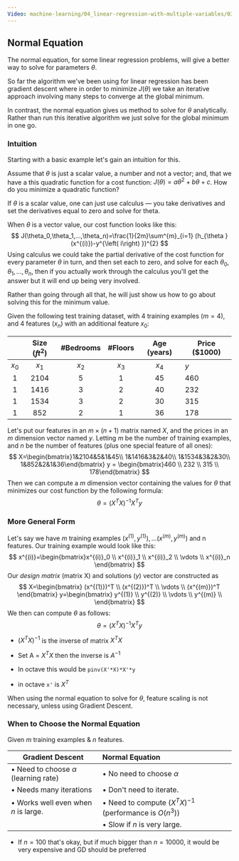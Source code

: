 ```yaml
---
Video: machine-learning/04_linear-regression-with-multiple-variables/03_computing-parameters-analytically/01_normal-equation.mp4
---
```


## Normal Equation

The normal equation, for some linear regression problems, will give a better way to solve for parameters $\theta$.

So far the algorithm we've been using for linear regression has been gradient descent where in order to minimize $J(\theta)$ we take an iterative approach involving many steps to converge at the global minimum.

In contrast, the normal equation gives us method to solve for $\theta$ analytically. Rather than run this iterative algorithm we just solve for the global minimum in one go.

### Intuition

Starting with a basic example let's gain an intuition for this.

 Assume that $\theta$ is just a scalar value, a number and not a vector; and, that we have a this quadratic function for a cost function: $J(\theta)=a\theta^2+b\theta+c$.  How do you minimize a quadratic function?

If $\theta$ is a scalar value, one can just use calculus — you take derivatives and set the derivatives equal to zero and solve for theta.

When $\theta$ is a vector value, our cost function looks like this:
$$
J(\theta_0,\theta_1,...,\theta_n)=\frac{1}{2m}\sum^{m}_{i=1} (h_{\theta }(x^{(i)})-y^{\left( i\right)  })^{2}
$$
Using calculus we could take the partial derivative of the cost function for every parameter $\theta$ in turn, and then set each to zero, and solve for each $\theta_0,\theta_1,...,\theta_n$, then if you actually work through the calculus you'll get the answer but it will end up being very involved.

Rather than going through all that, he will just show us how to go about solving this for the minimum value.

Given the following test training dataset, with 4 training examples ($m=4$), and 4 features ($x_n$) with an additional feature $x_0$:

|       | Size ($ft^2$) | #Bedrooms | #Floors | Age (years) | Price ($1000) |
| :---: | :-----------: | :-------: | :-----: | :---------: | ------------- |
| $x_0$ |     $x_1$     |   $x_2$   |  $x_3$  |    $x_4$    | $y$           |
|   1   |     2104      |     5     |    1    |     45      | 460           |
|   1   |     1416      |     3     |    2    |     40      | 232           |
|   1   |     1534      |     3     |    2    |     30      | 315           |
|   1   |      852      |     2     |    1    |     36      | 178           |

Let's put our features in an $m\times(n+1)$ matrix named $X$, and the prices in an $m$ dimension vector named $y$. Letting $m$ be the number of training examples, and $n$ be the number of features (plus one special feature of all ones):
$$
X=\begin{bmatrix}1&2104&5&1&45\\ 1&1416&3&2&40\\ 1&1534&3&2&30\\ 1&852&2&1&36\end{bmatrix} 
y = \begin{bmatrix}460 \\ 232 \\ 315 \\ 178\end{bmatrix}
$$
Then we can compute a $m$ dimension vector containing the values for $\theta$ that minimizes our cost function by the following formula:
$$
\theta=(X^TX)^{-1}X^Ty
$$

### More General Form

Let's say we have $m$ training examples $(x^{(1)},y^{(1)}),...(x^{(m)},y^{(m)})$ and n features.  Our training example would look like this:
$$
x^{(i)}=\begin{bmatrix}x^{(i)}_0 \\ x^{(i)}_1 \\ x^{(i)}_2 \\ \vdots \\ x^{(i)}_n \end{bmatrix}
$$
Our _design matrix_ (matrix X) and solutions ($y$) vector are constructed as 
$$
X=\begin{bmatrix} (x^{(1)})^T \\ (x^{(2)})^T \\ \vdots \\ (x^{(m)})^T \end{bmatrix} y=\begin{bmatrix} y^{(1)} \\ y^{(2)} \\ \vdots \\ y^{(m)} \\ \end{bmatrix}
$$
We then can compute $\theta$ as follows:
$$
\theta=(X^TX)^{-1}X^Ty
$$

* $(X^TX)^{-1}$ is the inverse of matrix $X^TX$
* Set A = $X^TX$ then the inverse is $A^{-1}$

* In octave this would be `pinv(X'*X)*X'*y`
* in octave `x'` is $X^T$

When using the normal equation to solve for $\theta$, feature scaling is not necessary, unless using Gradient Descent.

### When to Choose the Normal Equation

Given $m$ training examples & $n$ features.

| Gradient Descent                          | Normal Equation                                           |
| ----------------------------------------- | :-------------------------------------------------------- |
| • Need to choose $\alpha$ (learning rate) | • No need to choose $\alpha$                              |
| • Needs many iterations                   | • Don't need to iterate.                                  |
| • Works well even when $n$ is large.      | • Need to compute $(X^TX)^{-1}$ (performance is $O(n^3)$) |
|                                           | • Slow if $n$ is very large.                              |

*  If $n=100$ that's okay, but if much bigger than $n=10000$, it would be very expensive and GD should be preferred

